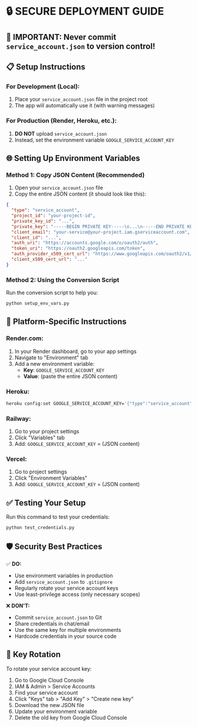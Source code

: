 # 🔒 SECURE DEPLOYMENT GUIDE

## 🚨 IMPORTANT: Never commit `service_account.json` to version control!

## 📋 Setup Instructions

### For Development (Local):
1. Place your `service_account.json` file in the project root
2. The app will automatically use it (with warning messages)

### For Production (Render, Heroku, etc.):
1. **DO NOT** upload `service_account.json` 
2. Instead, set the environment variable `GOOGLE_SERVICE_ACCOUNT_KEY`

## 🌐 Setting Up Environment Variables

### Method 1: Copy JSON Content (Recommended)
1. Open your `service_account.json` file
2. Copy the entire JSON content (it should look like this):
```json
{
  "type": "service_account",
  "project_id": "your-project-id",
  "private_key_id": "...",
  "private_key": "-----BEGIN PRIVATE KEY-----\n...\n-----END PRIVATE KEY-----\n",
  "client_email": "your-service@your-project.iam.gserviceaccount.com",
  "client_id": "...",
  "auth_uri": "https://accounts.google.com/o/oauth2/auth",
  "token_uri": "https://oauth2.googleapis.com/token",
  "auth_provider_x509_cert_url": "https://www.googleapis.com/oauth2/v1/certs",
  "client_x509_cert_url": "..."
}
```

### Method 2: Using the Conversion Script
Run the conversion script to help you:
```bash
python setup_env_vars.py
```

## 🚀 Platform-Specific Instructions

### Render.com:
1. In your Render dashboard, go to your app settings
2. Navigate to "Environment" tab
3. Add a new environment variable:
   - **Key**: `GOOGLE_SERVICE_ACCOUNT_KEY`
   - **Value**: (paste the entire JSON content)

### Heroku:
```bash
heroku config:set GOOGLE_SERVICE_ACCOUNT_KEY='{"type":"service_account",...}'
```

### Railway:
1. Go to your project settings
2. Click "Variables" tab  
3. Add: `GOOGLE_SERVICE_ACCOUNT_KEY` = (JSON content)

### Vercel:
1. Go to project settings
2. Click "Environment Variables"
3. Add: `GOOGLE_SERVICE_ACCOUNT_KEY` = (JSON content)

## ✅ Testing Your Setup

Run this command to test your credentials:
```bash
python test_credentials.py
```

## 🛡️ Security Best Practices

✅ **DO:**
- Use environment variables in production
- Add `service_account.json` to `.gitignore`
- Regularly rotate your service account keys
- Use least-privilege access (only necessary scopes)

❌ **DON'T:**
- Commit `service_account.json` to Git
- Share credentials in chat/email
- Use the same key for multiple environments
- Hardcode credentials in your source code

## 🔄 Key Rotation

To rotate your service account key:
1. Go to Google Cloud Console
2. IAM & Admin > Service Accounts
3. Find your service account
4. Click "Keys" tab > "Add Key" > "Create new key"
5. Download the new JSON file
6. Update your environment variable
7. Delete the old key from Google Cloud Console
